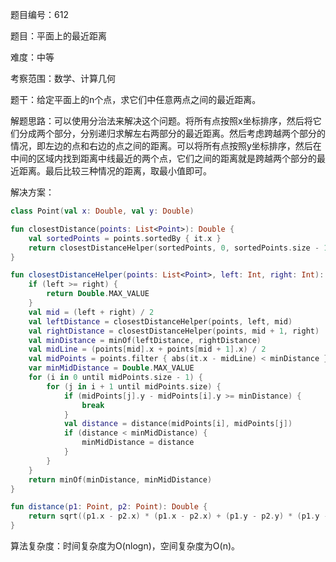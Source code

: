 题目编号：612

题目：平面上的最近距离

难度：中等

考察范围：数学、计算几何

题干：给定平面上的n个点，求它们中任意两点之间的最近距离。

解题思路：可以使用分治法来解决这个问题。将所有点按照x坐标排序，然后将它们分成两个部分，分别递归求解左右两部分的最近距离。然后考虑跨越两个部分的情况，即左边的点和右边的点之间的距离。可以将所有点按照y坐标排序，然后在中间的区域内找到距离中线最近的两个点，它们之间的距离就是跨越两个部分的最近距离。最后比较三种情况的距离，取最小值即可。

解决方案：

```kotlin
class Point(val x: Double, val y: Double)

fun closestDistance(points: List<Point>): Double {
    val sortedPoints = points.sortedBy { it.x }
    return closestDistanceHelper(sortedPoints, 0, sortedPoints.size - 1)
}

fun closestDistanceHelper(points: List<Point>, left: Int, right: Int): Double {
    if (left >= right) {
        return Double.MAX_VALUE
    }
    val mid = (left + right) / 2
    val leftDistance = closestDistanceHelper(points, left, mid)
    val rightDistance = closestDistanceHelper(points, mid + 1, right)
    val minDistance = minOf(leftDistance, rightDistance)
    val midLine = (points[mid].x + points[mid + 1].x) / 2
    val midPoints = points.filter { abs(it.x - midLine) < minDistance }.sortedBy { it.y }
    var minMidDistance = Double.MAX_VALUE
    for (i in 0 until midPoints.size - 1) {
        for (j in i + 1 until midPoints.size) {
            if (midPoints[j].y - midPoints[i].y >= minDistance) {
                break
            }
            val distance = distance(midPoints[i], midPoints[j])
            if (distance < minMidDistance) {
                minMidDistance = distance
            }
        }
    }
    return minOf(minDistance, minMidDistance)
}

fun distance(p1: Point, p2: Point): Double {
    return sqrt((p1.x - p2.x) * (p1.x - p2.x) + (p1.y - p2.y) * (p1.y - p2.y))
}
```

算法复杂度：时间复杂度为O(nlogn)，空间复杂度为O(n)。